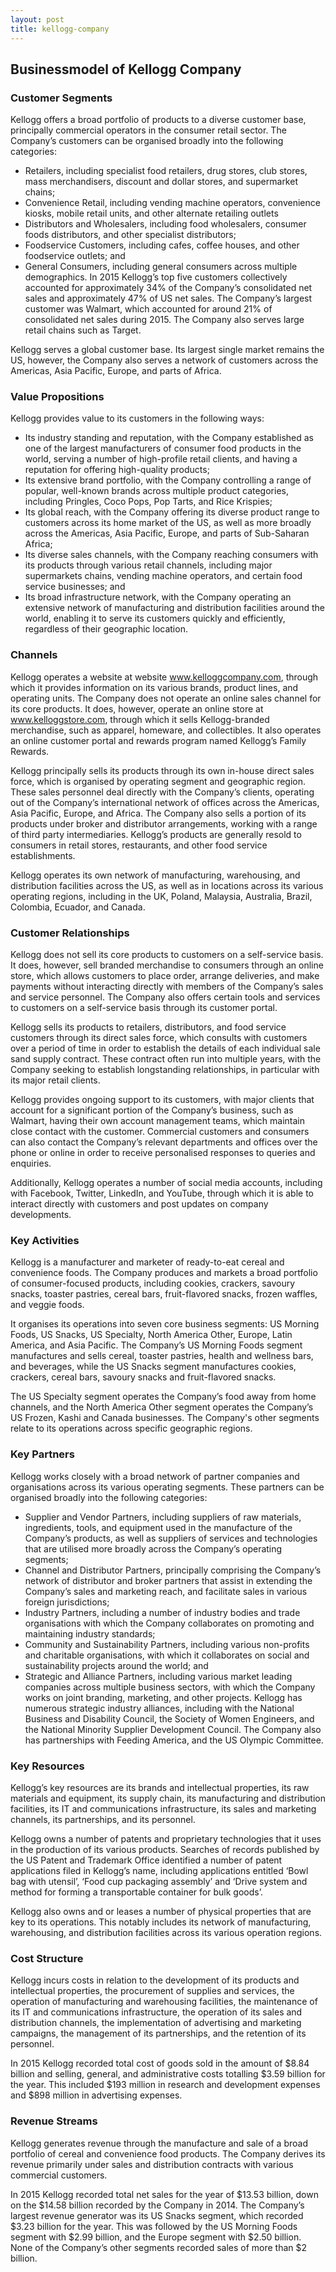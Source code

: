 ```yaml
---
layout: post
title: kellogg-company
---
```


Businessmodel of Kellogg Company
---------------------------------

### Customer Segments

Kellogg offers a broad portfolio of products to a diverse customer base, principally commercial operators in the consumer retail sector. The Company’s customers can be organised broadly into the following categories:

 * Retailers, including specialist food retailers, drug stores, club stores, mass merchandisers, discount and dollar stores, and supermarket chains;
* Convenience Retail, including vending machine operators, convenience kiosks, mobile retail units, and other alternate retailing outlets
* Distributors and Wholesalers, including food wholesalers, consumer foods distributors, and other specialist distributors;
* Foodservice Customers, including cafes, coffee houses, and other foodservice outlets; and
* General Consumers, including general consumers across multiple demographics.
 In 2015 Kellogg’s top five customers collectively accounted for approximately 34% of the Company’s consolidated net sales and approximately 47% of US net sales. The Company’s largest customer was Walmart, which accounted for around 21% of consolidated net sales during 2015. The Company also serves large retail chains such as Target.

Kellogg serves a global customer base. Its largest single market remains the US, however, the Company also serves a network of customers across the Americas, Asia Pacific, Europe, and parts of Africa.

### Value Propositions

Kellogg provides value to its customers in the following ways:

 * Its industry standing and reputation, with the Company established as one of the largest manufacturers of consumer food products in the world, serving a number of high-profile retail clients, and having a reputation for offering high-quality products;
* Its extensive brand portfolio, with the Company controlling a range of popular, well-known brands across multiple product categories, including Pringles, Coco Pops, Pop Tarts, and Rice Krispies;
* Its global reach, with the Company offering its diverse product range to customers across its home market of the US, as well as more broadly across the Americas, Asia Pacific, Europe, and parts of Sub-Saharan Africa;
* Its diverse sales channels, with the Company reaching consumers with its products through various retail channels, including major supermarkets chains, vending machine operators, and certain food service businesses; and
* Its broad infrastructure network, with the Company operating an extensive network of manufacturing and distribution facilities around the world, enabling it to serve its customers quickly and efficiently, regardless of their geographic location.
 ### Channels

Kellogg operates a website at website www.kelloggcompany.com, through which it provides information on its various brands, product lines, and operating units. The Company does not operate an online sales channel for its core products. It does, however, operate an online store at www.kelloggstore.com, through which it sells Kellogg-branded merchandise, such as apparel, homeware, and collectibles. It also operates an online customer portal and rewards program named Kellogg’s Family Rewards.

Kellogg principally sells its products through its own in-house direct sales force, which is organised by operating segment and geographic region. These sales personnel deal directly with the Company’s clients, operating out of the Company’s international network of offices across the Americas, Asia Pacific, Europe, and Africa. The Company also sells a portion of its products under broker and distributor arrangements, working with a range of third party intermediaries. Kellogg’s products are generally resold to consumers in retail stores, restaurants, and other food service establishments.

Kellogg operates its own network of manufacturing, warehousing, and distribution facilities across the US, as well as in locations across its various operating regions, including in the UK, Poland, Malaysia, Australia, Brazil, Colombia, Ecuador, and Canada.

### Customer Relationships

Kellogg does not sell its core products to customers on a self-service basis. It does, however, sell branded merchandise to consumers through an online store, which allows customers to place order, arrange deliveries, and make payments without interacting directly with members of the Company’s sales and service personnel. The Company also offers certain tools and services to customers on a self-service basis through its customer portal.

Kellogg sells its products to retailers, distributors, and food service customers through its direct sales force, which consults with customers over a period of time in order to establish the details of each individual sale sand supply contract. These contract often run into multiple years, with the Company seeking to establish longstanding relationships, in particular with its major retail clients.

Kellogg provides ongoing support to its customers, with major clients that account for a significant portion of the Company’s business, such as Walmart, having their own account management teams, which maintain close contact with the customer. Commercial customers and consumers can also contact the Company’s relevant departments and offices over the phone or online in order to receive personalised responses to queries and enquiries.

Additionally, Kellogg operates a number of social media accounts, including with Facebook, Twitter, LinkedIn, and YouTube, through which it is able to interact directly with customers and post updates on company developments.

### Key Activities

Kellogg is a manufacturer and marketer of ready-to-eat cereal and convenience foods. The Company produces and markets a broad portfolio of consumer-focused products, including cookies, crackers, savoury snacks, toaster pastries, cereal bars, fruit-flavored snacks, frozen waffles, and veggie foods.

It organises its operations into seven core business segments: US Morning Foods, US Snacks, US Specialty, North America Other, Europe, Latin America, and Asia Pacific. The Company’s US Morning Foods segment manufactures and sells cereal, toaster pastries, health and wellness bars, and beverages, while the US Snacks segment manufactures cookies, crackers, cereal bars, savoury snacks and fruit-flavored snacks.

The US Specialty segment operates the Company’s food away from home channels, and the North America Other segment operates the Company’s US Frozen, Kashi and Canada businesses. The Company's other segments relate to its operations across specific geographic regions.

### Key Partners

Kellogg works closely with a broad network of partner companies and organisations across its various operating segments. These partners can be organised broadly into the following categories:

 * Supplier and Vendor Partners, including suppliers of raw materials, ingredients, tools, and equipment used in the manufacture of the Company’s products, as well as suppliers of services and technologies that are utilised more broadly across the Company’s operating segments;
* Channel and Distributor Partners, principally comprising the Company’s network of distributor and broker partners that assist in extending the Company’s sales and marketing reach, and facilitate sales in various foreign jurisdictions;
* Industry Partners, including a number of industry bodies and trade organisations with which the Company collaborates on promoting and maintaining industry standards;
* Community and Sustainability Partners, including various non-profits and charitable organisations, with which it collaborates on social and sustainability projects around the world; and
* Strategic and Alliance Partners, including various market leading companies across multiple business sectors, with which the Company works on joint branding, marketing, and other projects.
 Kellogg has numerous strategic industry alliances, including with the National Business and Disability Council, the Society of Women Engineers, and the National Minority Supplier Development Council. The Company also has partnerships with Feeding America, and the US Olympic Committee.

### Key Resources

Kellogg’s key resources are its brands and intellectual properties, its raw materials and equipment, its supply chain, its manufacturing and distribution facilities, its IT and communications infrastructure, its sales and marketing channels, its partnerships, and its personnel.

Kellogg owns a number of patents and proprietary technologies that it uses in the production of its various products. Searches of records published by the US Patent and Trademark Office identified a number of patent applications filed in Kellogg’s name, including applications entitled ‘Bowl bag with utensil’, ‘Food cup packaging assembly’ and ‘Drive system and method for forming a transportable container for bulk goods’.

Kellogg also owns and or leases a number of physical properties that are key to its operations. This notably includes its network of manufacturing, warehousing, and distribution facilities across its various operation regions.

### Cost Structure

Kellogg incurs costs in relation to the development of its products and intellectual properties, the procurement of supplies and services, the operation of manufacturing and warehousing facilities, the maintenance of its IT and communications infrastructure, the operation of its sales and distribution channels, the implementation of advertising and marketing campaigns, the management of its partnerships, and the retention of its personnel.

In 2015 Kellogg recorded total cost of goods sold in the amount of $8.84 billion and selling, general, and administrative costs totalling $3.59 billion for the year. This included $193 million in research and development expenses and $898 million in advertising expenses.

### Revenue Streams

Kellogg generates revenue through the manufacture and sale of a broad portfolio of cereal and convenience food products. The Company derives its revenue primarily under sales and distribution contracts with various commercial customers.

In 2015 Kellogg recorded total net sales for the year of $13.53 billion, down on the $14.58 billion recorded by the Company in 2014. The Company’s largest revenue generator was its US Snacks segment, which recorded $3.23 billion for the year. This was followed by the US Morning Foods segment with $2.99 billion, and the Europe segment with $2.50 billion. None of the Company’s other segments recorded sales of more than $2 billion.
